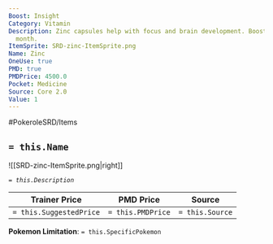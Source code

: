 ```yaml
---
Boost: Insight
Category: Vitamin
Description: Zinc capsules help with focus and brain development. Boost lasts one
  month.
ItemSprite: SRD-zinc-ItemSprite.png
Name: Zinc
OneUse: true
PMD: true
PMDPrice: 4500.0
Pocket: Medicine
Source: Core 2.0
Value: 1
---
```


#PokeroleSRD/Items

## `= this.Name`

![[SRD-zinc-ItemSprite.png|right]]

*`= this.Description`*

| Trainer Price           | PMD Price         | Source | 
| ----------------------- | ----------------- | ------ |
| `= this.SuggestedPrice` | `= this.PMDPrice` | `= this.Source`

**Pokemon Limitation**: `= this.SpecificPokemon`
